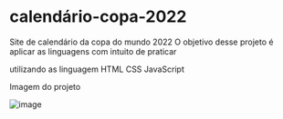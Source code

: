 # calendário-copa-2022

Site de calendário da copa do mundo 2022
O objetivo desse projeto é aplicar as linguagens com intuito de praticar 

utilizando as linguagem 
HTML 
CSS
JavaScript

Imagem do projeto

![image](https://user-images.githubusercontent.com/103325619/200090755-189c01f0-a0be-48af-bd35-cf3fc27706c9.png)
